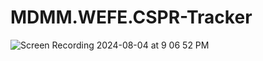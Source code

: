 # MDMM.WEFE.CSPR-Tracker

![Screen Recording 2024-08-04 at 9 06 52 PM](https://github.com/user-attachments/assets/0b7ec83a-e49e-4735-af56-d381a8230406)
